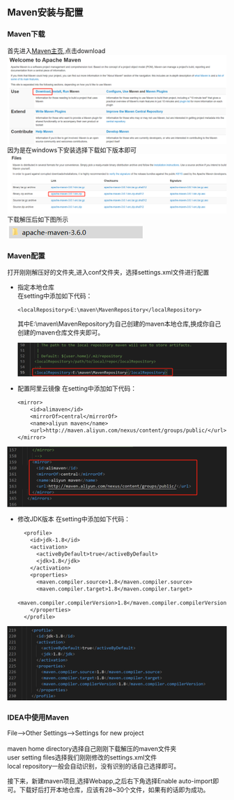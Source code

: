 
##

## Maven安装与配置
### Maven下载
首先进入[Maven主页](http://maven.apache.org/),点击download 
![mavendown](https://github.com/ChenLiang-Vic/Personal-notes/blob/master/%E5%B7%A5%E5%85%B7/img/mavendown.png)
因为是在windows下安装选择下载如下版本即可  
![mavendown2](https://github.com/ChenLiang-Vic/Personal-notes/blob/master/%E5%B7%A5%E5%85%B7/img/mavendown2.png)
下载解压后如下图所示  
![mavendown3](https://github.com/ChenLiang-Vic/Personal-notes/blob/master/%E5%B7%A5%E5%85%B7/img/mavendown3.png)
### Maven配置
打开刚刚解压好的文件夹,进入conf文件夹，选择settings.xml文件进行配置  

- 指定本地仓库  
在setting中添加如下代码：
  ```
  <localRepository>E:\maven\MavenRepository</localRepository>
  ```
  其中E:\maven\MavenRepository为自己创建的maven本地仓库,换成你自己创建的maven仓库文件夹即可。  
  
  ![本地仓库](https://github.com/ChenLiang-Vic/Personal-notes/blob/master/%E5%B7%A5%E5%85%B7/img/%E6%9C%AC%E5%9C%B0%E4%BB%93%E5%BA%93.png)

- 配置阿里云镜像
在setting中添加如下代码：
  ```
  <mirror>
      <id>alimaven</id>
      <mirrorOf>central</mirrorOf>
      <name>aliyun maven</name>
      <url>http://maven.aliyun.com/nexus/content/groups/public/</url>
  </mirror>
  ```
![ali](https://github.com/ChenLiang-Vic/Personal-notes/blob/master/%E5%B7%A5%E5%85%B7/img/ali.png)

- 修改JDK版本
在setting中添加如下代码：
  ```
    <profile>  
      <id>jdk-1.8</id>  
      <activation>  
        <activeByDefault>true</activeByDefault>  
        <jdk>1.8</jdk>  
      </activation>  
      <properties>  
        <maven.compiler.source>1.8</maven.compiler.source>  
        <maven.compiler.target>1.8</maven.compiler.target>  
        <maven.compiler.compilerVersion>1.8</maven.compiler.compilerVersion>  
      </properties>   
    </profile>
  ```

![JDK版本](https://github.com/ChenLiang-Vic/Personal-notes/blob/master/%E5%B7%A5%E5%85%B7/img/jdk%E7%89%88%E6%9C%AC.png)

### IDEA中使用Maven
File-->Other Settings-->Settings for new project  
![]()  
maven home directory选择自己刚刚下载解压的maven文件夹  
user setting files选择我们刚刚修改的settings.xml文件  
local repository一般会自动识别，没有识别的话自己选择即可。  

接下来，新建maven项目,选择Webapp,之后右下角选择Enable auto-import即可。下载好后打开本地仓库，应该有28~30个文件，如果有的话即为成功。